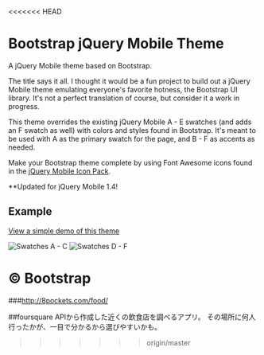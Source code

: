 <<<<<<< HEAD
# Bootstrap jQuery Mobile Theme

A jQuery Mobile theme based on Bootstrap.

The title says it all. I thought it would be a fun project to build out a jQuery Mobile theme emulating everyone's favorite hotness, the Bootstrap UI library. It's not a perfect translation of course, but consider it a work in progress.

This theme overrides the existing jQuery Mobile A - E swatches (and adds an F swatch as well) with colors and styles found in Bootstrap. It's meant to be used with A as the primary swatch for the page, and B - F as accents as needed.

Make your Bootstrap theme complete by using Font Awesome icons found in the [jQuery Mobile Icon Pack](https://github.com/commadelimited/jQuery-Mobile-Icon-Pack).

**Updated for jQuery Mobile 1.4!

## Example

[View a simple demo of this theme](http://andymatthews.net/code/jQuery-Mobile-Bootstrap-Theme/)

![Swatches A - C](http://andymatthews.net/code/jQuery-Mobile-Bootstrap-Theme/swatches-A-C.png?)
![Swatches D - F](http://andymatthews.net/code/jQuery-Mobile-Bootstrap-Theme/swatches-D-F.png?)

&copy; Bootstrap
=======
###http://8pockets.com/food/

##foursquare APIから作成した近くの飲食店を調べるアプリ。
その場所に何人行ったかが、一目で分かるから選びやすいかも。
>>>>>>> origin/master
